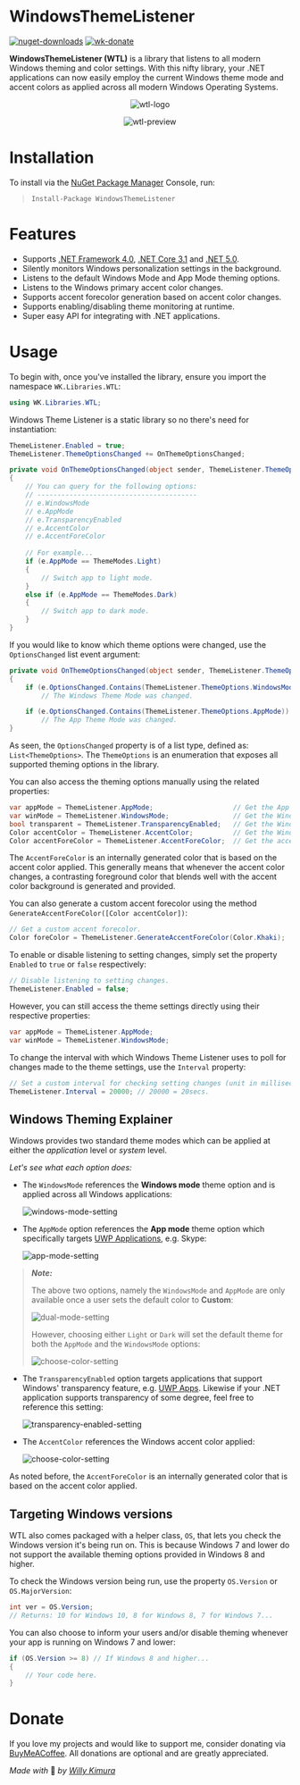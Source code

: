# WindowsThemeListener
[![nuget-downloads](https://img.shields.io/nuget/dt/WindowsThemeListener?label=Downloads)](https://www.nuget.org/packages/WindowsThemeListener/) [![wk-donate](https://img.shields.io/badge/BuyMeACoffee-Donate-orange.svg)](https://www.buymeacoffee.com/willykimura)

**WindowsThemeListener (WTL)** is a library that listens to all modern Windows theming and color settings. With this nifty library, your .NET applications can now easily employ the current Windows theme mode and accent colors as applied across all modern Windows Operating Systems.

<div align="center">

![wtl-logo](Assets/Icons/Logo/wtl-logo-variant-lowres.png)

![wtl-preview](Assets/Screenshots/wtl-demo.gif)

</div>

# Installation 

To install via the [NuGet Package Manager](https://www.nuget.org/packages/WindowsThemeListener/) Console, run:

> `Install-Package WindowsThemeListener`

# Features
- Supports [.NET Framework 4.0](https://www.microsoft.com/en-us/download/details.aspx?id=17718), [.NET Core 3.1](https://dotnet.microsoft.com/download/dotnet-core/3.1) and [.NET 5.0](https://dotnet.microsoft.com/download/dotnet/5.0).
- Silently monitors Windows personalization settings in the background.
- Listens to the default Windows Mode and App Mode theming options.
- Listens to the Windows primary accent color changes.
- Supports accent forecolor generation based on accent color changes.
- Supports enabling/disabling theme monitoring at runtime.
- Super easy API for integrating with .NET applications.

# Usage
To begin with, once you've installed the library, ensure you import the namespace `WK.Libraries.WTL`:

```c#
using WK.Libraries.WTL;
```

Windows Theme Listener is a static library so no there's need for instantiation:

```c#
ThemeListener.Enabled = true;
ThemeListener.ThemeOptionsChanged += OnThemeOptionsChanged;

private void OnThemeOptionsChanged(object sender, ThemeListener.ThemeOptionsChangedEventArgs e)
{
    // You can query for the following options:
    // ----------------------------------------
    // e.WindowsMode
    // e.AppMode
    // e.TransparencyEnabled
    // e.AccentColor
    // e.AccentForeColor
    
    // For example...
    if (e.AppMode == ThemeModes.Light) 
    {
        // Switch app to light mode.
    }
    else if (e.AppMode == ThemeModes.Dark) 
    {
        // Switch app to dark mode.
    }
}
```

If you would like to know which theme options were changed, use the `OptionsChanged` list event argument:

```c#
private void OnThemeOptionsChanged(object sender, ThemeListener.ThemeOptionsChangedEventArgs e)
{
    if (e.OptionsChanged.Contains(ThemeListener.ThemeOptions.WindowsMode))
        // The Windows Theme Mode was changed.

    if (e.OptionsChanged.Contains(ThemeListener.ThemeOptions.AppMode))
        // The App Theme Mode was changed.
}
```

As seen, the `OptionsChanged` property is of a list type, defined as: `List<ThemeOptions>`. The `ThemeOptions` is an enumeration that exposes all supported theming options in the library.

You can also access the theming options manually using the related properties:

```c#
var appMode = ThemeListener.AppMode;                    // Get the App theme mode setting.
var winMode = ThemeListener.WindowsMode;                // Get the Windows theme mode setting.
bool transparent = ThemeListener.TransparencyEnabled;   // Get the Windows transparency setting.
Color accentColor = ThemeListener.AccentColor;          // Get the Windows accent color setting.
Color accentForeColor = ThemeListener.AccentForeColor;  // Get the accent forecolor setting (generated).
```

The `AccentForeColor` is an internally generated color that is based on the accent color applied. This generally means that whenever the accent color changes, a contrasting foreground color that blends well with the accent color background is generated and provided.

You can also generate a custom accent forecolor using the method `GenerateAccentForeColor([Color accentColor])`:

```c#
// Get a custom accent forecolor.
Color foreColor = ThemeListener.GenerateAccentForeColor(Color.Khaki);
```

To enable or disable listening to setting changes, simply set the property `Enabled` to `true` or `false` respectively:

```c#
// Disable listening to setting changes.
ThemeListener.Enabled = false;
```

However, you can still access the theme settings directly using their respective properties:

```c#
var appMode = ThemeListener.AppMode;
var winMode = ThemeListener.WindowsMode;
```

To change the interval with which Windows Theme Listener uses to poll for changes made to the theme settings, use the `Interval` property:

```c#
// Set a custom interval for checking setting changes (unit in milliseconds).
ThemeListener.Interval = 20000; // 20000 = 20secs.
```

## Windows Theming Explainer

Windows provides two standard theme modes which can be applied at either the *application* level or *system* level.

*Let's see what each option does:*

- The `WindowsMode` references the **Windows mode** theme option and is applied across all Windows applications:

  ![windows-mode-setting](Assets/Screenshots/win-windows-mode.png)

- The `AppMode` option references the **App mode** theme option which specifically targets [UWP Applications](https://docs.microsoft.com/en-us/windows/uwp/get-started/universal-application-platform-guide), e.g. Skype:

  ![app-mode-setting](Assets/Screenshots/win-app-mode.png)

> ***Note:***
>
> The above two options, namely the `WindowsMode` and `AppMode` are only available once a user sets the default color to **Custom**:
>
> ![dual-mode-setting](Assets/Screenshots/win-choose-color.png)
>
> However, choosing either `Light` or `Dark` will set the default theme for both the `AppMode` and  the `WindowsMode` options:
>
> ![choose-color-setting](Assets/Screenshots/win-default-theme-mode.png)

- The `TransparencyEnabled` option targets applications that support Windows' transparency feature, e.g. [UWP Apps](https://docs.microsoft.com/en-us/windows/uwp/get-started/universal-application-platform-guide). Likewise if your .NET application supports transparency of some degree, feel free to reference this setting:

  ![transparency-enabled-setting](Assets/Screenshots/win-transparency-effects.png)

- The `AccentColor` references the Windows accent color applied:

  ![choose-color-setting](Assets/Screenshots/win-choose-accent-color.png)

As noted before, the `AccentForeColor` is an internally generated color that is based on the accent color applied.

## Targeting Windows versions

WTL also comes packaged with a helper class, `OS`, that lets you check the Windows version it's being run on. This is because Windows 7 and lower do not support the available theming options provided in Windows 8 and higher.

To check the Windows version being run, use the property `OS.Version` or `OS.MajorVersion`:

```c#
int ver = OS.Version;
// Returns: 10 for Windows 10, 8 for Windows 8, 7 for Windows 7...
```

You can also choose to inform your users and/or disable theming whenever your app is running on Windows 7 and lower:

```c#
if (OS.Version >= 8) // If Windows 8 and higher...
{
    // Your code here.
}
```

# Donate

If you love my projects and would like to support me, consider donating via [BuyMeACoffee](https://www.buymeacoffee.com/willykimura). All donations are optional and are greatly appreciated.

*Made with* 💛 *by* [*Willy Kimura*]([https://github.com/Willy-Kimura)